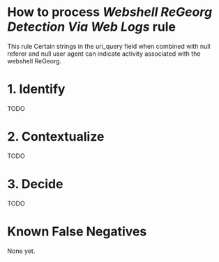 # How to process *Webshell ReGeorg Detection Via Web Logs* rule
This rule Certain strings in the uri_query field when combined with null referer and null user agent can indicate activity associated with the webshell ReGeorg.

# 1. Identify
TODO

# 2. Contextualize
TODO

# 3. Decide
TODO

# Known False Negatives
None yet.
